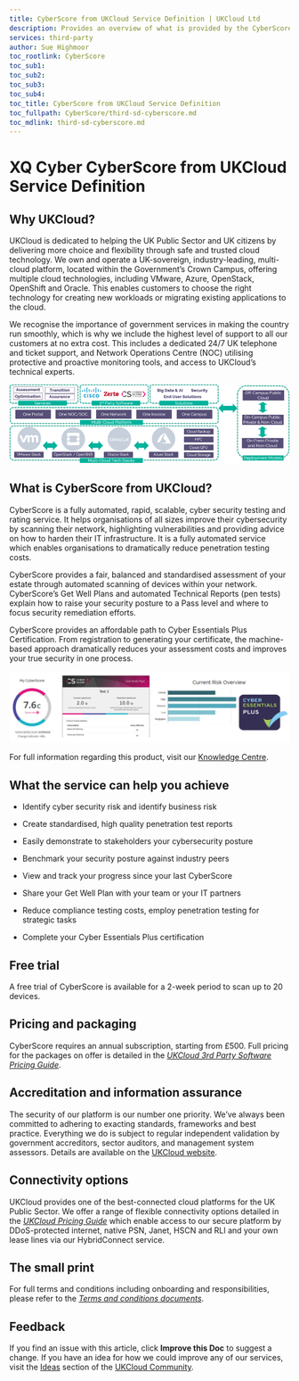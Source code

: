 ```yaml
---
title: CyberScore from UKCloud Service Definition | UKCloud Ltd
description: Provides an overview of what is provided by the CyberScore from UKCloud service
services: third-party
author: Sue Highmoor
toc_rootlink: CyberScore
toc_sub1: 
toc_sub2:
toc_sub3:
toc_sub4:
toc_title: CyberScore from UKCloud Service Definition
toc_fullpath: CyberScore/third-sd-cyberscore.md
toc_mdlink: third-sd-cyberscore.md
---
```


# XQ Cyber CyberScore from UKCloud Service Definition

## Why UKCloud?

UKCloud is dedicated to helping the UK Public Sector and UK citizens by delivering more choice and flexibility through safe and trusted cloud technology. We own and operate a UK-sovereign, industry-leading, multi-cloud platform, located within the Government’s Crown Campus, offering multiple cloud technologies, including VMware, Azure, OpenStack, OpenShift and Oracle. This enables customers to choose the right technology for creating new workloads or migrating existing applications to the cloud.

We recognise the importance of government services in making the country run smoothly, which is why we include the highest level of support to all our customers at no extra cost. This includes a dedicated 24/7 UK telephone and ticket support, and Network Operations Centre (NOC) utilising protective and proactive monitoring tools, and access to UKCloud’s technical experts.

![UKCloud services](images/ukc-services.png)

## What is CyberScore from UKCloud?

CyberScore is a fully automated, rapid, scalable, cyber security testing and rating service. It helps organisations of all sizes improve their cybersecurity by scanning their network, highlighting vulnerabilities and providing advice on how to harden their IT infrastructure. It is a fully automated service which enables organisations to dramatically reduce penetration testing costs.

CyberScore provides a fair, balanced and standardised assessment of your estate through automated scanning of devices within your network. CyberScore’s Get Well Plans and automated Technical Reports (pen tests) explain how to raise your security posture to a Pass level and where to focus security remediation efforts.

CyberScore provides an affordable path to Cyber Essentials Plus Certification. From registration to generating your certificate, the machine-based approach dramatically reduces your assessment costs and improves your true security in one process.

![CyberScore path to Cyber Essentials Plus certification](images/third-cyberscore-cyber-essentials.png)

For full information regarding this product, visit our [Knowledge Centre](https://docs.ukcloud.com).

## What the service can help you achieve

- Identify cyber security risk and identify business risk

- Create standardised, high quality penetration test reports

- Easily demonstrate to stakeholders your cybersecurity posture

- Benchmark your security posture against industry peers

- View and track your progress since your last CyberScore

- Share your Get Well Plan with your team or your IT partners

- Reduce compliance testing costs, employ penetration testing for strategic tasks

- Complete your Cyber Essentials Plus certification

## Free trial

A free trial of CyberScore is available for a 2-week period to scan up to 20 devices.

## Pricing and packaging

CyberScore requires an annual subscription, starting from £500. Full pricing for the packages on offer is detailed in the [*UKCloud 3rd Party Software Pricing Guide*](https://ukcloud.com/3rd-party-pricing-guide).

## Accreditation and information assurance

The security of our platform is our number one priority. We’ve always been committed to adhering to exacting standards, frameworks and best practice. Everything we do is subject to regular independent validation by government accreditors, sector auditors, and management system assessors. Details are available on the [UKCloud website](https://ukcloud.com/governance/).

## Connectivity options

UKCloud provides one of the best-connected cloud platforms for the UK Public Sector. We offer a range of flexible connectivity options detailed in the [*UKCloud Pricing Guide*](https://ukcloud.com/wp-content/uploads/2019/06/ukcloud-pricing-guide-11.0.pdf) which enable access to our secure platform by DDoS-protected internet, native PSN, Janet, HSCN and RLI and your own lease lines via our HybridConnect service.

## The small print

For full terms and conditions including onboarding and responsibilities, please refer to the [*Terms and conditions documents*](../other/other-ref-terms-and-conditions.md).

## Feedback

If you find an issue with this article, click **Improve this Doc** to suggest a change. If you have an idea for how we could improve any of our services, visit the [Ideas](https://community.ukcloud.com/ideas) section of the [UKCloud Community](https://community.ukcloud.com).

